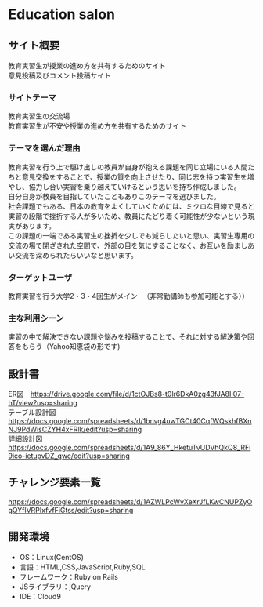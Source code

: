 # Education salon

## サイト概要
教育実習生が授業の進め方を共有するためのサイト  
意見投稿及びコメント投稿サイト

### サイトテーマ
教育実習生の交流場  
教育実習生が不安や授業の進め方を共有するためのサイト  

### テーマを選んだ理由
教育実習を行う上で駆け出しの教員が自身が抱える課題を同じ立場にいる人間たちと意見交換をすることで、授業の質を向上させたり、同じ志を持つ実習生を増やし、協力し合い実習を乗り越えていけるという思いを持ち作成しました。  
自分自身が教員を目指していたこともありこのテーマを選びました。  
社会課題でもある、日本の教育をよくしていくためには、ミクロな目線で見ると実習の段階で挫折する人が多いため、教員にたどり着く可能性が少ないという現実があります。  
この課題の一端である実習生の挫折を少しでも減らしたいと思い、実習生専用の交流の場で閉ざされた空間で、外部の目を気にすることなく、お互いを励ましあい交流を深められたらいいなと思います。

### ターゲットユーザ
教育実習を行う大学2・3・4回生がメイン
　（非常勤講師も参加可能とする））

### 主な利用シーン
実習の中で解決できない課題や悩みを投稿することで、それに対する解決策や回答をもらう（Yahoo知恵袋の形です)  

## 設計書
ER図　https://drive.google.com/file/d/1ctOJBs8-t0lr6DkA0zg43fJA8II07-hT/view?usp=sharing  
テーブル設計図　https://docs.google.com/spreadsheets/d/1bnvg4uwTGCt40CqfWQskhfBXnNJ9PdWisCZYH4xFRlk/edit?usp=sharing  
詳細設計図　https://docs.google.com/spreadsheets/d/1A9_86Y_HketuTvUDVhQkQ8_RFi9ico-ietupvDZ_qwc/edit?usp=sharing

## チャレンジ要素一覧
https://docs.google.com/spreadsheets/d/1AZWLPcWvXeXrJfLKwCNUPZyOgQYflVRPIxfvfFiGtss/edit?usp=sharing

## 開発環境
- OS：Linux(CentOS)
- 言語：HTML,CSS,JavaScript,Ruby,SQL
- フレームワーク：Ruby on Rails
- JSライブラリ：jQuery
- IDE：Cloud9

